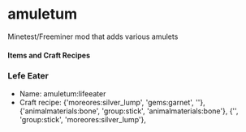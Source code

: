 amuletum
========

Minetest/Freeminer mod that adds various amulets

#### Items and Craft Recipes

### Lefe Eater

* Name: amuletum:lifeeater
* Craft recipe:
	{'moreores:silver_lump', 'gems:garnet', ''},
	{'animalmaterials:bone', 'group:stick', 'animalmaterials:bone'},
	{'', 'group:stick', 'moreores:silver_lump'},